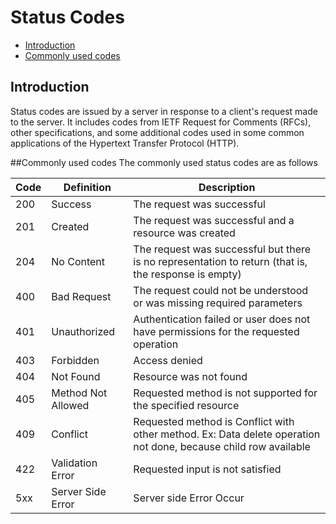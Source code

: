 # Status Codes

- [Introduction](#introduction)
- [Commonly used codes](#status-codes)

<a name="introduction"></a>   
## Introduction
Status codes are issued by a server in response to a client's request made to the server. It includes codes from IETF Request for Comments (RFCs), other specifications, and some additional codes used in some common applications of the Hypertext Transfer Protocol (HTTP).        

<a name="status-codes"></a> 
##Commonly used codes
The commonly used status codes are as follows

| Code | Definition | Description|
| --- | --- | --- |
| 200 | Success | The request was successful |
| 201 | Created | The request was successful and a resource was created |
| 204 | No Content | The request was successful but there is no representation to return (that is, the response is empty) | 
| 400 | Bad Request | The request could not be understood or was missing required parameters | 
| 401 | Unauthorized | Authentication failed or user does not have permissions for the requested operation | 
| 403 | Forbidden | Access denied | 
| 404 | Not Found | Resource was not found | 
| 405 | Method Not Allowed | Requested method is not supported for the specified resource | 
| 409 | Conflict | Requested method is Conflict with other method. Ex: Data delete operation not done, because child row available | 
| 422 | Validation Error | Requested input is not satisfied | 
| 5xx | Server Side Error | Server side Error Occur | 